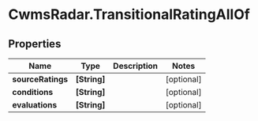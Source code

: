 # CwmsRadar.TransitionalRatingAllOf

## Properties

Name | Type | Description | Notes
------------ | ------------- | ------------- | -------------
**sourceRatings** | **[String]** |  | [optional] 
**conditions** | **[String]** |  | [optional] 
**evaluations** | **[String]** |  | [optional] 


